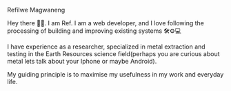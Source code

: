 Refilwe Magwaneng


Hey there 👋🏽. 
I am Ref. I am a web developer, and I love following the processing of building and improving existing systems 🛠⚙💻
<i class="fa fa-cogs" aria-hidden="true"></i> 


I have experience as a researcher, specialized in metal extraction and testing in the Earth Resources science field(perhaps you are curious about metal lets talk about your Iphone or maybe Android).

My guiding principle is to maximise my usefulness in my work and everyday life. 
 


